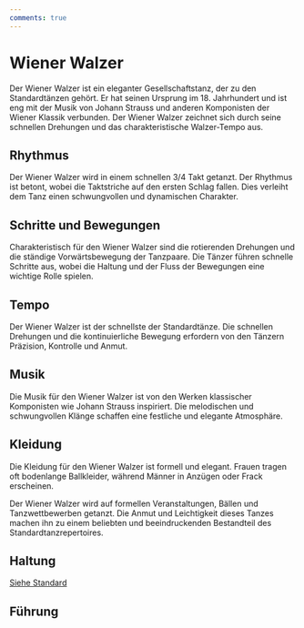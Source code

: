 ```yaml
---
comments: true
---
```

# Wiener Walzer

Der Wiener Walzer ist ein eleganter Gesellschaftstanz, der zu den Standardtänzen gehört. Er hat seinen Ursprung im 18. Jahrhundert und ist eng mit der Musik von Johann Strauss und anderen Komponisten der Wiener Klassik verbunden. Der Wiener Walzer zeichnet sich durch seine schnellen Drehungen und das charakteristische Walzer-Tempo aus.

## Rhythmus

Der Wiener Walzer wird in einem schnellen 3/4 Takt getanzt. Der Rhythmus ist betont, wobei die Taktstriche auf den ersten Schlag fallen. Dies verleiht dem Tanz einen schwungvollen und dynamischen Charakter.

## Schritte und Bewegungen

Charakteristisch für den Wiener Walzer sind die rotierenden Drehungen und die ständige Vorwärtsbewegung der Tanzpaare. Die Tänzer führen schnelle Schritte aus, wobei die Haltung und der Fluss der Bewegungen eine wichtige Rolle spielen.

## Tempo

Der Wiener Walzer ist der schnellste der Standardtänze. Die schnellen Drehungen und die kontinuierliche Bewegung erfordern von den Tänzern Präzision, Kontrolle und Anmut.

## Musik

Die Musik für den Wiener Walzer ist von den Werken klassischer Komponisten wie Johann Strauss inspiriert. Die melodischen und schwungvollen Klänge schaffen eine festliche und elegante Atmosphäre.

## Kleidung

Die Kleidung für den Wiener Walzer ist formell und elegant. Frauen tragen oft bodenlange Ballkleider, während Männer in Anzügen oder Frack erscheinen.

Der Wiener Walzer wird auf formellen Veranstaltungen, Bällen und Tanzwettbewerben getanzt. Die Anmut und Leichtigkeit dieses Tanzes machen ihn zu einem beliebten und beeindruckenden Bestandteil des Standardtanzrepertoires.

## Haltung

[Siehe Standard](../index.md#haltung)

## Führung
